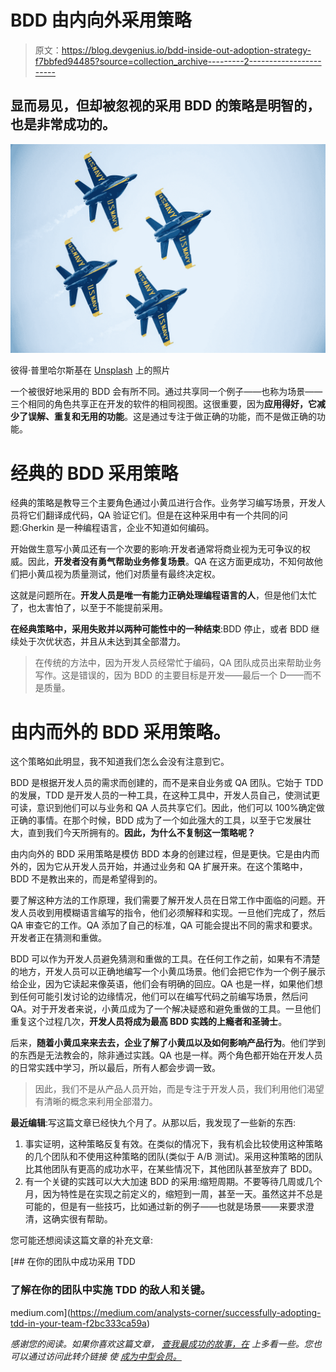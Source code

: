 # BDD 由内向外采用策略

> 原文：<https://blog.devgenius.io/bdd-inside-out-adoption-strategy-f7bbfed94485?source=collection_archive---------2----------------------->

## 显而易见，但却被忽视的采用 BDD 的策略是明智的，也是非常成功的。

![](img/6d6bf1a6a7c1dfda7b1642fd7acf05fa.png)

彼得·普里哈尔斯基在 [Unsplash](https://unsplash.com?utm_source=medium&utm_medium=referral) 上的照片

一个被很好地采用的 BDD 会有所不同。通过共享同一个例子——也称为场景——三个相同的角色共享正在开发的软件的相同视图。这很重要，因为**应用得好，它减少了误解、重复和无用的功能**。这是通过专注于做正确的功能，而不是做正确的功能。

# 经典的 BDD 采用策略

经典的策略是教导三个主要角色通过小黄瓜进行合作。业务学习编写场景，开发人员将它们翻译成代码，QA 验证它们。但是在这种采用中有一个共同的问题:Gherkin 是一种编程语言，企业不知道如何编码。

开始做生意写小黄瓜还有一个次要的影响:开发者通常将商业视为无可争议的权威。因此，**开发者没有勇气帮助业务修复场景**。QA 在这方面更成功，不知何故他们把小黄瓜视为质量测试，他们对质量有最终决定权。

这就是问题所在。**开发人员是唯一有能力正确处理编程语言的人**，但是他们太忙了，也太害怕了，以至于不能提前采用。

**在经典策略中，采用失败并以两种可能性中的一种结束**:BDD 停止，或者 BDD 继续处于次优状态，并且从未达到其全部潜力。

> 在传统的方法中，因为开发人员经常忙于编码，QA 团队成员出来帮助业务写作。这是错误的，因为 BDD 的主要目标是开发——最后一个 D——而不是质量。

# 由内而外的 BDD 采用策略。

这个策略如此明显，我不知道我们怎么会没有注意到它。

BDD 是根据开发人员的需求而创建的，而不是来自业务或 QA 团队。它始于 TDD 的发展，TDD 是开发人员的一种工具，在这种工具中，开发人员自己，使测试更可读，意识到他们可以与业务和 QA 人员共享它们。因此，他们可以 100%确定做正确的事情。在那个时候，BDD 成为了一个如此强大的工具，以至于它发展壮大，直到我们今天所拥有的。**因此，为什么不复制这一策略呢？**

由内向外的 BDD 采用策略是模仿 BDD 本身的创建过程，但是更快。它是由内而外的，因为它从开发人员开始，并通过业务和 QA 扩展开来。在这个策略中，BDD 不是教出来的，而是希望得到的。

要了解这种方法的工作原理，我们需要了解开发人员在日常工作中面临的问题。开发人员收到用模糊语言编写的指令，他们必须解释和实现。一旦他们完成了，然后 QA 审查它的工作。QA 添加了自己的标准，QA 可能会提出不同的需求和要求。开发者正在猜测和重做。

BDD 可以作为开发人员避免猜测和重做的工具。在任何工作之前，如果有不清楚的地方，开发人员可以正确地编写一个小黄瓜场景。他们会把它作为一个例子展示给企业，因为它读起来像英语，他们会有明确的回应。QA 也是一样，如果他们想到任何可能引发讨论的边缘情况，他们可以在编写代码之前编写场景，然后问 QA。对于开发者来说，小黄瓜成为了一个解决疑惑和避免重做的工具。一旦他们重复这个过程几次，**开发人员将成为最高 BDD 实践的上瘾者和圣骑士**。

后来，**随着小黄瓜来来去去，企业了解了小黄瓜以及如何影响产品行为**。他们学到的东西是无法教会的，除非通过实践。QA 也是一样。两个角色都开始在开发人员的日常实践中学习，所以最后，所有人都会步调一致。

> 因此，我们不是从产品人员开始，而是专注于开发人员，我们利用他们渴望有清晰的概念来利用全部潜力。

**最近编辑**:写这篇文章已经快九个月了。从那以后，我发现了一些新的东西:

1.  事实证明，这种策略反复有效。在类似的情况下，我有机会比较使用这种策略的几个团队和不使用这种策略的团队(类似于 A/B 测试)。采用这种策略的团队比其他团队有更高的成功水平，在某些情况下，其他团队甚至放弃了 BDD。
2.  有一个关键的实践可以大大加速 BDD 的采用:缩短周期。不要等待几周或几个月，因为特性是在实现之前定义的，缩短到一周，甚至一天。虽然这并不总是可能的，但是有一些技巧，比如通过新的例子——也就是场景——来要求澄清，这确实很有帮助。

您可能还想阅读这篇文章的补充文章:

[](https://medium.com/analysts-corner/successfully-adopting-tdd-in-your-team-f2bc333ca59a) [## 在你的团队中成功采用 TDD

### 了解在你的团队中实施 TDD 的敌人和关键。

medium.com](https://medium.com/analysts-corner/successfully-adopting-tdd-in-your-team-f2bc333ca59a) 

*感谢您的阅读。如果你喜欢这篇文章，* [*查我最成功的故事，在*](https://drpicox.medium.com/my-most-viewed-stories-95b5d96ade0e) *上多看一些。您也可以通过访问此转介链接* *使* [*成为中型会员。*](https://drpicox.medium.com/membership)